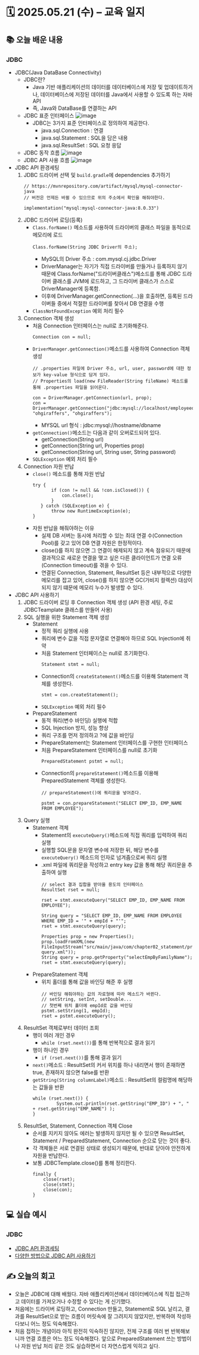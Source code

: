# 🗓️ 2025.05.21 (수) – 교육 일지

## 📚 오늘 배운 내용

### JDBC
- JDBC(Java DataBase Connectivity)
  - JDBC란?
    - Java 기반 애플리케이션의 데이터를 데이터베이스에 저장 및 업데이트하거나, 데이터베이스에 저장된 데이터를 Java에서 사용할 수 있도록 하는 자바 API
    - 즉, Java와 DataBase를 연결하는 API
  - JDBC 표준 인터페이스
    ![image](https://img1.daumcdn.net/thumb/R1280x0/?scode=mtistory2&fname=https%3A%2F%2Fblog.kakaocdn.net%2Fdn%2FIS7Q7%2FbtrR4G2GJPN%2FU3k0zntzKSMYLO3HJC8431%2Fimg.png)
    - JDBC는 3가지 표준 인터페이스로 정의하여 제공한다.
      - java.sql.Connection : 연결
      - java.sql.Statement : SQL을 담은 내용
      - java.sql.ResultSet : SQL 요청 응답
  - JDBC 동작 흐름
    ![image](https://img1.daumcdn.net/thumb/R1280x0/?scode=mtistory2&fname=https%3A%2F%2Fblog.kakaocdn.net%2Fdn%2FbHk4IH%2FbtrR2EZokg5%2FVlsEZPLukP9YKb7tK0paT1%2Fimg.png)
  - JDBC API 사용 흐름
    ![image](https://img1.daumcdn.net/thumb/R1280x0/?scode=mtistory2&fname=https%3A%2F%2Fblog.kakaocdn.net%2Fdn%2FwTyMC%2FbtrR5yww0DA%2Fjwst72s4xtTKhLTtzfJ0mK%2Fimg.png)
- JDBC API 환경세팅
  1. JDBC 드라이버 선택 및 `build.gradle`에 dependencies 추가하기
     ```
     // https://mvnrepository.com/artifact/mysql/mysql-connector-java
     // 버전은 언제든 바뀔 수 있으므로 위의 주소에서 확인을 해줘야한다.
     
     implementation("mysql:mysql-connector-java:8.0.33")
     ```
  2. JDBC 드라이버 로딩(등록)
     - `Class.forName()` 메소드를 사용하여 드라이버의 클래스 파일을 동적으로 메모리에 로드
       ```
       Class.forName(String JDBC Driver의 주소);
       ```
       - MySQL의 Driver 주소 : com.mysql.cj.jdbc.Driver
       - DriverManager는 자기가 직접 드라이버를 만들거나 등록하지 않기 때문에 Class.forName("드라이버클래스")메소드를 통해 JDBC 드라이버 클래스를 JVM에 로드하고,
         그 드라이버 클래스가 스스로 DriverManager에 등록함. 
       - 이후에 DriverManager.getConnection(...)을 호출하면, 등록된 드라이버들 중에서 적절한 드라이버를 찾아서 DB 연결을 수행
     - `ClassNotFoundException` 예외 처리 필수
  3. Connection 객체 생성
     - 처음 Connection 인터페이스는 null로 초기화해준다.
       ```
       Connection con = null;
       ```
     - `DriverManager.getConnection()`메소드를 사용하여 Connection 객체 생성
       ```
       // .properties 파일에 Driver 주소, url, user, password에 대한 정보가 key-value 형식으로 담겨 있다.
       // Properties의 load(new FileReader(String fileName) 메소드를 통해 .properties 파일을 읽어온다.
       
       con = DriverManager.getConnection(url, prop);
       con = DriverManager.getConnection("jdbc:mysql://localhost/employeedb", "ohgiraffers", "ohgiraffers");
       ```
       - MYSQL url 형식 : jdbc:mysql://hostname/dbname
     - `getConnection()`메소드는 다음과 같이 오버로드되어 있다.
       - getConnection(String url)
       - getConnection(String url, Properties prop)
       - getConnection(String url, String user, String password)
     - `SQLException` 예외 처리 필수
  4. Connection 자원 반납
     - `close()` 메소드를 통해 자원 반납
        ````
        try {
               if (con != null && !con.isClosed()) {
                   con.close();
               }
           } catch (SQLException e) {
               throw new RuntimeException(e);
        }
        ````   
     - 자원 반납을 해줘야하는 이유
       - 실제 DB 서버는 동시에 처리할 수 있는 최대 연결 수(Connection Pool)를 갖고 있어 DB 연결 자원은 한정적이다. 
       - close()를 하지 않으면 그 연결이 해제되지 않고 계속 점유되기 때문에 결과적으로 새로운 연결을 맺고 싶은 다른 클라이언트가 연결 오류(Connection timeout)를 겪을 수 있다. 
       - 연결된 Connection, Statement, ResultSet 등은 내부적으로 다양한 메모리를 잡고 있어, close()를 하지 않으면 GC(가비지 컬렉션) 대상이 되지 않기 떄문에 메모리 누수가 발생할 수 있다.
- JDBC API 사용하기
  1. JDBC 드라이버 로딩 후 Connection 객체 생성 (API 환경 세팅, 주로 JDBCTeamplate 클래스를 만들어 사용)
  2. SQL 실행을 위한 Statement 객체 생성
     - Statement
       - 정적 쿼리 실행에 사용
       - 쿼리에 변수 값을 직접 문자열로 연결해야 하므로 SQL Injection에 취약
       - 처음 Statement 인터페이스는 null로 초기화한다.
         ```
         Statement stmt = null;
         ```
       - Connection의 `createStatement()`메소드를 이용해 Statement 객체를 생성한다.
         ```
         stmt = con.createStatement();
         ```
       - `SQLException` 예외 처리 필수
     - PrepareStatement
       - 동적 쿼리(변수 바인딩) 실행에 적합
       - SQL Injection 방지, 성능 향상
       - 쿼리 구조를 먼저 정의하고 ?에 값을 바인딩
       - PrepareStatement는 Statement 인터페이스를 구현한 인터페이스
       - 처음 PrepareStatement 인터페이스를 null로 초기화
         ```
         PreparedStatement pstmt = null;
         ```
       - Connection의 `prepareStatement()`메소드를 이용해 PreparedStatement 객체를 생성한다.
         ```
         // prepareStatement()에 쿼리문을 넣어준다.
         
         pstmt = con.prepareStatement("SELECT EMP_ID, EMP_NAME FROM EMPLOYEE");
         ```
  3. Query 실행
     - Statement 객체
       - Statement의 `executeQuery()`메소드에 직접 쿼리를 입력하여 쿼리 실행
       - 실행할 SQL문을 문자열 변수에 저장한 뒤, 해당 변수를 `executeQuery()` 메소드의 인자로 넘겨줌으로써 쿼리 실행
       - .xml 파일에 쿼리문을 작성하고 entry key 값을 통해 해당 쿼리문을 추출하여 실행
         ```
         // select 결과 집합을 받아올 용도의 인터페이스
         ResultSet rset = null;
         
         rset = stmt.executeQuery("SELECT EMP_ID, EMP_NAME FROM EMPLOYEE");
         
         String query = "SELECT EMP_ID, EMP_NAME FROM EMPLOYEE WHERE EMP_ID = '" + empId + "'";
         rset = stmt.executeQuery(query);
         
         Properties prop = new Properties();
         prop.loadFromXML(new FileInputStream("src/main/java/com/chapter02_statement/preparedstatement/employee-query.xml"));
         String query = prop.getProperty("selectEmpByFamilyName");
         rset = stmt.executeQuery(query);
         ```
     - PrepareStatement 객체
       - 위치 홀더를 통해 값을 바인딩 해준 후 실행
         ```
         // 바인딩 해줘야하는 값의 자료형에 따라 메소드가 바뀐다.
         // setString, setInt, setDouble...
         // 첫번째 위치 홀더에 empId로 값을 바인딩
         pstmt.setString(1, empId); 
         rset = pstmt.executeQuery();
         ```
  4. ResultSet 객체로부터 데이터 조회
     - 행이 여러 개인 경우
       - `while (rset.next())`를 통해 반복적으로 결과 읽기
     - 행이 하나인 경우
       - `if (rset.next())`를 통해 결과 읽기
     - `next()`메소드 : ResultSet의 커서 위치를 하나 내리면서 행이 존재하면 true, 존재하지 않으면 false를 반환
     - `getString(String columnLabel)`메소드 : ResultSet의 컬럼명에 해당하는 값들을 반환
       ```
       while (rset.next()) {
                System.out.println(rset.getString("EMP_ID") + ", " + rset.getString("EMP_NAME") );
       }
       ```
  5. ResultSet, Statement, Connection 객체 Close
     - 순서를 지키지 않아도 에러는 발생하지 않지만 될 수 있으면 ResultSet, Statement / PreparedStatement, Connection 순으로 닫는 것이 좋다.
     - 각 객체들은 서로 연결된 상태로 생성되기 때문에, 반대로 닫아야 안전하게 자원을 반납한다.
     - 보통 JDBCTemplate.close()를 통해 정리한다.
        ````
       finally {
            close(rset);
            close(stmt);
            close(con);
        }
        ````

## 💻 실습 예시

### JDBC
- [JDBC API 환경세팅](../src/main/java/com/chapter01_connection)
- [다양한 방법으로 JDBC API 사용하기](../src/main/java/com/chapter02_statement)

## ✍️ 오늘의 회고
- 오늘은 JDBC에 대해 배웠다. 자바 애플리케이션에서 데이터베이스에 직접 접근하고 데이터를 가져오거나 수정할 수 있다는 게 신기했다.
- 처음에는 드라이버 로딩하고, Connection 만들고, Statement로 SQL 날리고, 결과를 ResultSet으로 받는 흐름이 머릿속에 잘 그려지지 않았지만, 반복하여 작성하다보니 어느 정도 익숙해졌다. 
- 처음 접하는 개념이라 아직 완전히 익숙하진 않지만, 전체 구조를 여러 번 반복해보니까 연결 흐름은 어느 정도 익숙해졌다. 앞으로 PreparedStatement 쓰는 방법이나 자원 반납 처리 같은 것도 실습하면서 더 자연스럽게 익히고 싶다.